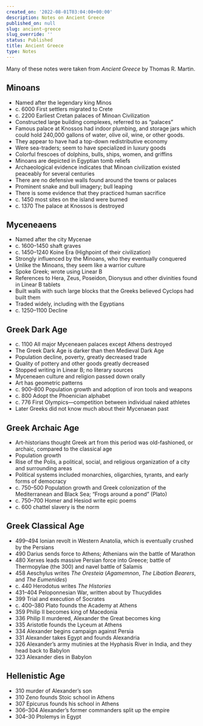 ```yaml
---
created_on: '2022-08-01T03:04:00+00:00'
description: Notes on Ancient Greece
published_on: null
slug: ancient-greece
slug_override: ''
status: Published
title: Ancient Greece
type: Notes
---
```

Many of these notes were taken from *Ancient Greece* by Thomas R. Martin.

## Minoans

-   Named after the legendary king Minos
-   c\. 6000 First settlers migrated to Crete
-   c\. 2200 Earliest Cretan palaces of Minoan Civilization
-   Constructed large building complexes, referred to as “palaces”
-   Famous palace at Knossos had indoor plumbing, and storage jars which could hold 240,000 gallons of water, olive oil, wine, or other goods.
-   They appear to have had a top-down redistributive economy
-   Were sea-traders; seem to have specialized in luxury goods
-   Colorful frescoes of dolphins, bulls, ships, women, and griffins
-   Minoans are depicted in Egyptian tomb reliefs
-   Archaeological evidence indicates that Minoan civilization existed peaceably for several centuries
-   There are no defensive walls found around the towns or palaces
-   Prominent snake and bull imagery; bull leaping
-   There is some evidence that they practiced human sacrifice
-   c\. 1450 most sites on the island were burned
-   c\. 1370 The palace at Knossos is destroyed

## Myceneaens

-   Named after the city Mycenae
-   c\. 1600–1450 shaft graves
-   c\. 1450–1240 Koine Era (Highpoint of their civilization)
-   Strongly influenced by the Minoans, who they eventually conquered
-   Unlike the Minoans, they seem like a warrior culture
-   Spoke Greek; wrote using Linear B
-   References to Hera, Zeus, Poseidon, Dionysus and other divinities found in Linear B tablets
-   Built walls with such large blocks that the Greeks believed Cyclops had built them
-   Traded widely, including with the Egyptians
-   c\. 1250–1100 Decline

## Greek Dark Age

-   c\. 1100 All major Myceneaen palaces except Athens destroyed
-   The Greek Dark Age is darker than then Medieval Dark Age
-   Population decline, poverty, greatly decreased trade
-   Quality of pottery and other goods greatly decreased
-   Stopped writing in Linear B; no literary sources
-   Myceneaen culture and religion passed down orally
-   Art has geometric patterns
-   c\. 900–800 Population growth and adoption of iron tools and weapons
-   c\. 800 Adopt the Phoenician alphabet
-   c\. 776 First Olympics—competition between individual naked athletes
-   Later Greeks did not know much about their Mycenaean past

## Greek Archaic Age

-   Art-historians thought Greek art from this period was old-fashioned, or archaic, compared to the classical age
-   Population growth
-   Rise of the Polis, a political, social, and religious organization of a city and surrounding areas
-   Political systems included monarchies, oligarchies, tyrants, and early forms of democracy
-   c\. 750–500 Population growth and Greek colonization of the Mediterranean and Black Sea; “Frogs around a pond” (Plato)
-   c\. 750–700 Homer and Hesiod write epic poems
-   c\. 600 chattel slavery is the norm

## Greek Classical Age

-   499–494 Ionian revolt in Western Anatolia, which is eventually crushed by the Persians
-   490 Darius sends force to Athens; Athenians win the battle of Marathon
-   480 Xerxes leads massive Persian force into Greece; battle of Thermopylae (the 300) and navel battle of Salamis
-   458 Aeschylus writes *The Oresteia* (*Agamemnon*, *The Libation Bearers*, and *The Eumenides*)
-   c\. 440 Herodotus writes *The Histories*
-   431–404 Peloponnesian War, written about by Thucydides
-   399 Trial and execution of Socrates
-   c\. 400–380 Plato founds the Academy at Athens
-   359 Philip II becomes king of Macedonia
-   336 Philip II murdered, Alexander the Great becomes king
-   335 Aristotle founds the Lyceum at Athens
-   334 Alexander begins campaign against Persia
-   331 Alexander takes Egypt and founds Alexandria
-   326 Alexander’s army mutinies at the Hyphasis River in India, and they head back to Babylon
-   323 Alexander dies in Babylon

## Hellenistic Age

-   310 murder of Alexander’s son
-   310 Zeno founds Stoic school in Athens
-   307 Epicurus founds his school in Athens
-   306–304 Alexander’s former commanders split up the empire
-   304–30 Ptolemys in Egypt
